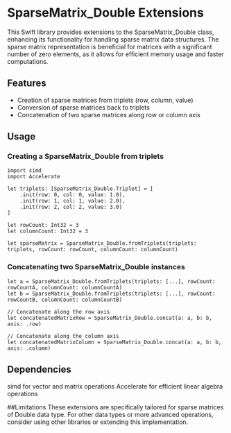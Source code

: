 # SparseMatrix_Double Extensions

This Swift library provides extensions to the SparseMatrix_Double class, enhancing its functionality for handling sparse matrix data structures. The sparse matrix representation is beneficial for matrices with a significant number of zero elements, as it allows for efficient memory usage and faster computations.

## Features
* Creation of sparse matrices from triplets (row, column, value)
* Conversion of sparse matrices back to triplets
* Concatenation of two sparse matrices along row or column axis

## Usage
### Creating a SparseMatrix_Double from triplets
```
import simd
import Accelerate

let triplets: [SparseMatrix_Double.Triplet] = [
    .init(row: 0, col: 0, value: 1.0),
    .init(row: 1, col: 1, value: 2.0),
    .init(row: 2, col: 2, value: 3.0)
]

let rowCount: Int32 = 3
let columnCount: Int32 = 3

let sparseMatrix = SparseMatrix_Double.fromTriplets(triplets: triplets, rowCount: rowCount, columnCount: columnCount)
```

### Concatenating two SparseMatrix_Double instances
```
let a = SparseMatrix_Double.fromTriplets(triplets: [...], rowCount: rowCountA, columnCount: columnCountA)
let b = SparseMatrix_Double.fromTriplets(triplets: [...], rowCount: rowCountB, columnCount: columnCountB)

// Concatenate along the row axis
let concatenatedMatrixRow = SparseMatrix_Double.concat(a: a, b: b, axis: .row)

// Concatenate along the column axis
let concatenatedMatrixColumn = SparseMatrix_Double.concat(a: a, b: b, axis: .column)
```

## Dependencies
simd for vector and matrix operations
Accelerate for efficient linear algebra operations

##Limitations
These extensions are specifically tailored for sparse matrices of Double data type. For other data types or more advanced operations, consider using other libraries or extending this implementation.
